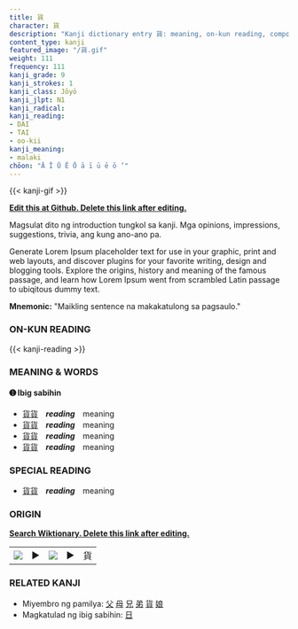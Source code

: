 ```yaml
---
title: 貨
character: 貨
description: "Kanji dictionary entry 貨: meaning, on-kun reading, compounds, origin, related kanji"
content_type: kanji
featured_image: "/貨.gif"
weight: 111
frequency: 111
kanji_grade: 9
kanji_strokes: 1
kanji_class: Jōyō
kanji_jlpt: N1
kanji_radical: 
kanji_reading: 
- DAI
- TAI
- oo-kii
kanji_meaning:
- malaki
chōon: "Ā Ī Ū Ē Ō ā ī ū ē ō ’"
---
```

[//]: # (Don't edit the line below. Kanji animated GIF code is automatically generated.)
{{< kanji-gif >}}

[//]: # (Edit below this line.)

**[Edit this at Github. Delete this link after editing.](https://github.com/tim0g/tim/tree/main/content/kanji/貨/index.md)**

Magsulat dito ng introduction tungkol sa kanji. Mga opinions, impressions, suggestions, trivia, ang kung ano-ano pa.

Generate Lorem Ipsum placeholder text for use in your graphic, print and web layouts, and discover plugins for your favorite writing, design and blogging tools. Explore the origins, history and meaning of the famous passage, and learn how Lorem Ipsum went from scrambled Latin passage to ubiqitous dummy text.
 
**Mnemonic:** "Maikling sentence na makakatulong sa pagsaulo."

### ON-KUN READING

[//]: # (Don't edit the line below. ON-KUN READING code is automatically generated.)
{{< kanji-reading >}}

### MEANING & WORDS

#### ➊ **Ibig sabihin**
  - [貨](../貨)[貨](../貨)　***reading***　meaning
  - [貨](../貨)[貨](../貨)　***reading***　meaning
  - [貨](../貨)[貨](../貨)　***reading***　meaning
  - [貨](../貨)[貨](../貨)　***reading***　meaning

### SPECIAL READING
  - [貨](../貨)[貨](../貨)　***reading***　meaning

### ORIGIN

**[Search Wiktionary. Delete this link after editing.](https://wiktionary.org/wiki/貨)**
<table class="kanji-table"><tr><td>
<img src="60px-貨-bronze.svg.png">
</td><td>▶</td><td>
<img src="60px-貨-oracle.svg.png">
</td><td>▶</td>
<td class="kanji-origin">貨</td>
</tr></table>

### RELATED KANJI
- Miyembro ng pamilya: [父](../父) [母](../母) [兄](../兄) [弟](../弟) [貨](../貨) [娘](../娘)
- Magkatulad ng ibig sabihin: [日](../日)
